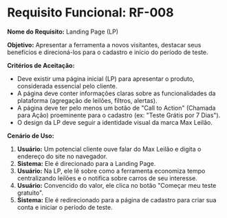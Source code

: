 # Requisito Funcional: RF-008

**Nome do Requisito:** Landing Page (LP)

**Objetivo:** Apresentar a ferramenta a novos visitantes, destacar seus benefícios e direcioná-los para o cadastro e início do período de teste.

**Critérios de Aceitação:**
* Deve existir uma página inicial (LP) para apresentar o produto, considerada essencial pelo cliente.
* A página deve conter informações claras sobre as funcionalidades da plataforma (agregação de leilões, filtros, alertas).
* A página deve ter pelo menos um botão de "Call to Action" (Chamada para Ação) proeminente para o cadastro (ex: "Teste Grátis por 7 Dias").
* O design da LP deve seguir a identidade visual da marca Max Leilão.

**Cenário de Uso:**
1.  **Usuário:** Um potencial cliente ouve falar do Max Leilão e digita o endereço do site no navegador.
2.  **Sistema:** Ele é direcionado para a Landing Page.
3.  **Usuário:** Na LP, ele lê sobre como a ferramenta economiza tempo centralizando leilões e o notifica sobre carros de seu interesse.
4.  **Usuário:** Convencido do valor, ele clica no botão "Começar meu teste gratuito".
5.  **Sistema:** Ele é redirecionado para a página de cadastro para criar sua conta e iniciar o período de teste.